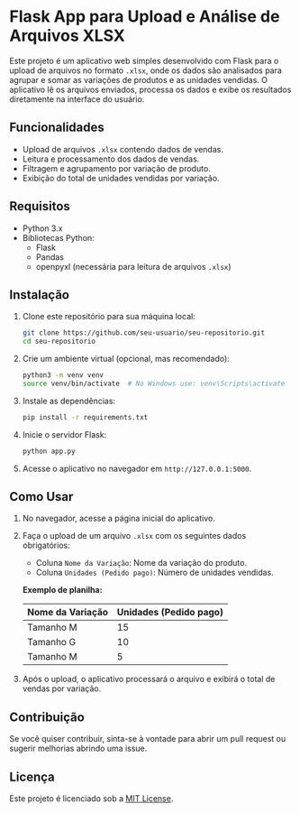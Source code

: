 # Flask App para Upload e Análise de Arquivos XLSX

Este projeto é um aplicativo web simples desenvolvido com Flask para o upload de arquivos no formato `.xlsx`, onde os dados são analisados para agrupar e somar as variações de produtos e as unidades vendidas. O aplicativo lê os arquivos enviados, processa os dados e exibe os resultados diretamente na interface do usuário.

## Funcionalidades

- Upload de arquivos `.xlsx` contendo dados de vendas.
- Leitura e processamento dos dados de vendas.
- Filtragem e agrupamento por variação de produto.
- Exibição do total de unidades vendidas por variação.
  
## Requisitos

- Python 3.x
- Bibliotecas Python:
  - Flask
  - Pandas
  - openpyxl (necessária para leitura de arquivos `.xlsx`)

## Instalação

1. Clone este repositório para sua máquina local:

    ```bash
    git clone https://github.com/seu-usuario/seu-repositorio.git
    cd seu-repositorio
    ```

2. Crie um ambiente virtual (opcional, mas recomendado):

    ```bash
    python3 -m venv venv
    source venv/bin/activate  # No Windows use: venv\Scripts\activate
    ```

3. Instale as dependências:

    ```bash
    pip install -r requirements.txt
    ```

4. Inicie o servidor Flask:

    ```bash
    python app.py
    ```

5. Acesse o aplicativo no navegador em `http://127.0.0.1:5000`.

## Como Usar

1. No navegador, acesse a página inicial do aplicativo.
2. Faça o upload de um arquivo `.xlsx` com os seguintes dados obrigatórios:
   - Coluna `Nome da Variação`: Nome da variação do produto.
   - Coluna `Unidades (Pedido pago)`: Número de unidades vendidas.
   
   **Exemplo de planilha:**
   
   | Nome da Variação  | Unidades (Pedido pago) |
   |-------------------|------------------------|
   | Tamanho M         | 15                     |
   | Tamanho G         | 10                     |
   | Tamanho M         | 5                      |

3. Após o upload, o aplicativo processará o arquivo e exibirá o total de vendas por variação.

## Contribuição

Se você quiser contribuir, sinta-se à vontade para abrir um pull request ou sugerir melhorias abrindo uma issue.

## Licença

Este projeto é licenciado sob a [MIT License](LICENSE).
